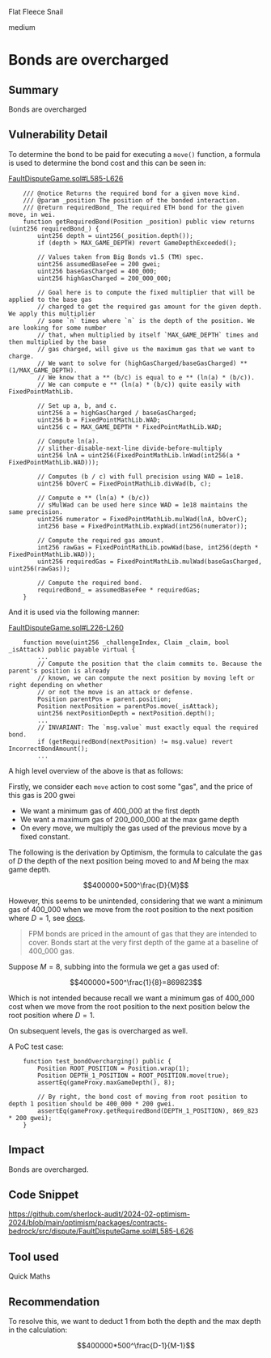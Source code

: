 Flat Fleece Snail

medium

# Bonds are overcharged

## Summary

Bonds are overcharged

## Vulnerability Detail
To determine the bond to be paid for executing a `move()` function, a formula is used to determine the bond cost and this can be seen in:

[FaultDisputeGame.sol#L585-L626](https://github.com/sherlock-audit/2024-02-optimism-2024/blob/main/optimism/packages/contracts-bedrock/src/dispute/FaultDisputeGame.sol#L585-L626)
```solidity
    /// @notice Returns the required bond for a given move kind.
    /// @param _position The position of the bonded interaction.
    /// @return requiredBond_ The required ETH bond for the given move, in wei.
    function getRequiredBond(Position _position) public view returns (uint256 requiredBond_) {
        uint256 depth = uint256(_position.depth());
        if (depth > MAX_GAME_DEPTH) revert GameDepthExceeded();

        // Values taken from Big Bonds v1.5 (TM) spec.
        uint256 assumedBaseFee = 200 gwei;
        uint256 baseGasCharged = 400_000;
        uint256 highGasCharged = 200_000_000;

        // Goal here is to compute the fixed multiplier that will be applied to the base gas
        // charged to get the required gas amount for the given depth. We apply this multiplier
        // some `n` times where `n` is the depth of the position. We are looking for some number
        // that, when multiplied by itself `MAX_GAME_DEPTH` times and then multiplied by the base
        // gas charged, will give us the maximum gas that we want to charge.
        // We want to solve for (highGasCharged/baseGasCharged) ** (1/MAX_GAME_DEPTH).
        // We know that a ** (b/c) is equal to e ** (ln(a) * (b/c)).
        // We can compute e ** (ln(a) * (b/c)) quite easily with FixedPointMathLib.

        // Set up a, b, and c.
        uint256 a = highGasCharged / baseGasCharged;
        uint256 b = FixedPointMathLib.WAD;
        uint256 c = MAX_GAME_DEPTH * FixedPointMathLib.WAD;

        // Compute ln(a).
        // slither-disable-next-line divide-before-multiply
        uint256 lnA = uint256(FixedPointMathLib.lnWad(int256(a * FixedPointMathLib.WAD)));

        // Computes (b / c) with full precision using WAD = 1e18.
        uint256 bOverC = FixedPointMathLib.divWad(b, c);

        // Compute e ** (ln(a) * (b/c))
        // sMulWad can be used here since WAD = 1e18 maintains the same precision.
        uint256 numerator = FixedPointMathLib.mulWad(lnA, bOverC);
        int256 base = FixedPointMathLib.expWad(int256(numerator));

        // Compute the required gas amount.
        int256 rawGas = FixedPointMathLib.powWad(base, int256(depth * FixedPointMathLib.WAD));
        uint256 requiredGas = FixedPointMathLib.mulWad(baseGasCharged, uint256(rawGas));

        // Compute the required bond.
        requiredBond_ = assumedBaseFee * requiredGas;
    }
```

And it is used via the following manner:

[FaultDisputeGame.sol#L226-L260](https://github.com/sherlock-audit/2024-02-optimism-2024/blob/main/optimism/packages/contracts-bedrock/src/dispute/FaultDisputeGame.sol#L226-L260)
```solidity
    function move(uint256 _challengeIndex, Claim _claim, bool _isAttack) public payable virtual {
        ...
        // Compute the position that the claim commits to. Because the parent's position is already
        // known, we can compute the next position by moving left or right depending on whether
        // or not the move is an attack or defense.
        Position parentPos = parent.position;
        Position nextPosition = parentPos.move(_isAttack);
        uint256 nextPositionDepth = nextPosition.depth();
        ...
        // INVARIANT: The `msg.value` must exactly equal the required bond.
        if (getRequiredBond(nextPosition) != msg.value) revert IncorrectBondAmount();
        ...
```

A high level overview of the above is that as follows:

Firstly, we consider each `move` action to cost some "gas", and the price of this gas is 200 gwei
- We want a minimum gas of 400_000 at the first depth
- We want a maximum gas of 200_000_000  at the max game depth
- On every move, we multiply the gas used of the previous move by a fixed constant.

The following is the derivation by Optimism, the formula to calculate the gas of $D$ the depth of the next position being moved to and $M$ being the max game depth.

$$400000*500^\frac{D}{M}$$

However, this seems to be unintended, considering that we want a minimum gas of 400_000 when we move from the root position to the next position where $D=1$, see [docs](https://specs.optimism.io/experimental/fault-proof/stage-one/bond-incentives.html#:~:text=FPM%20bonds%20are%20priced%20in%20the%20amount%20of%20gas%20that%20they%20are%20intended%20to%20cover.%20Bonds%20start%20at%20the%20very%20first%20depth%20of%20the%20game%20at%20a%20baseline%20of%20400_000%20gas.).  

> FPM bonds are priced in the amount of gas that they are intended to cover. Bonds start at the very first depth of the game at a baseline of 400_000 gas.

Suppose $M=8$, subbing into the formula we get a gas used of:

$$400000*500^\frac{1}{8}=869823$$

Which is not intended because recall we want a minimum gas of 400_000 cost when we move from the root position to the next position below the root position where $D=1$.

On subsequent levels, the gas is overcharged as well.

A PoC test case:
```solidity
    function test_bondOvercharging() public {
        Position ROOT_POSITION = Position.wrap(1);
        Position DEPTH_1_POSITION = ROOT_POSITION.move(true);
        assertEq(gameProxy.maxGameDepth(), 8);

        // By right, the bond cost of moving from root position to depth 1 position should be 400_000 * 200 gwei.
        assertEq(gameProxy.getRequiredBond(DEPTH_1_POSITION), 869_823 * 200 gwei);
    }
```

## Impact

Bonds are overcharged.

## Code Snippet

https://github.com/sherlock-audit/2024-02-optimism-2024/blob/main/optimism/packages/contracts-bedrock/src/dispute/FaultDisputeGame.sol#L585-L626

## Tool used

Quick Maths

## Recommendation

To resolve this, we want to deduct 1 from both the depth and the max depth in the calculation:

$$400000*500^\frac{D-1}{M-1}$$

